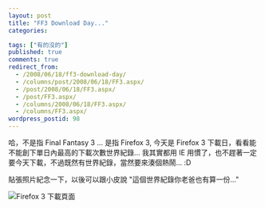 ```yaml
---
layout: post
title: "FF3 Download Day..."
categories:

tags: ["有的沒的"]
published: true
comments: true
redirect_from:
  - /2008/06/18/ff3-download-day/
  - /columns/post/2008/06/18/FF3.aspx/
  - /post/2008/06/18/FF3.aspx/
  - /post/FF3.aspx/
  - /columns/2008/06/18/FF3.aspx/
  - /columns/FF3.aspx/
wordpress_postid: 98
---
```


哈，不是指 Final Fantasy 3 ... 是指 Firefox 3, 今天是 Firefox 3 下載日，看看能不能創下單日內最高的下載次數世界紀錄... 我其實都用 IE 用慣了，也不趕著一定要今天下載，不過既然有世界紀錄，當然要來湊個熱鬧... :D

貼張照片紀念一下，以後可以跟小皮說 "這個世界紀錄你老爸也有算一份..."

![Firefox 3 下載頁面](/images/2008-06-18-ff3-download-day/image_thumb.png)
